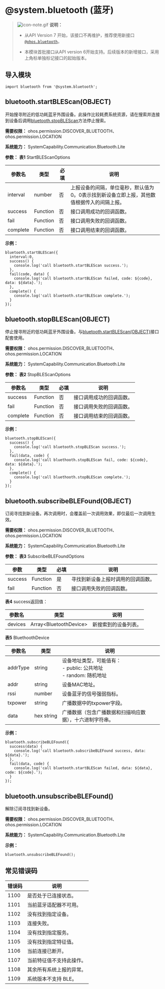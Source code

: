# @system.bluetooth (蓝牙)


> ![icon-note.gif](public_sys-resources/icon-note.gif) **说明：**
>
> - 从API Version 7 开始，该接口不再维护，推荐使用新接口[`@ohos.bluetooth`](js-apis-bluetooth.md)。
>
> - 本模块首批接口从API version 6开始支持。后续版本的新增接口，采用上角标单独标记接口的起始版本。


## 导入模块


```
import bluetooth from '@system.bluetooth';
```

## bluetooth.startBLEScan(OBJECT)

开始搜寻附近的低功耗蓝牙外围设备。此操作比较耗费系统资源，请在搜索并连接到设备后调用[bluetooth.stopBLEScan](#bluetoothstopblescanobject)方法停止搜索。

**需要权限：** ohos.permission.DISCOVER_BLUETOOTH、ohos.permission.LOCATION

**系统能力：** SystemCapability.Communication.Bluetooth.Lite

**参数：**
**表1** StartBLEScanOptions

| 参数名 | 类型 | 必填 | 说明 |
| -------- | -------- | -------- | -------- |
| interval | number | 否 | 上报设备的间隔，单位毫秒，默认值为0。0表示找到新设备立即上报，其他数值根据传入的间隔上报。 |
| success | Function | 否 | 接口调用成功的回调函数。 |
| fail | Function | 否 | 接口调用失败的回调函数。 |
| complete | Function | 否 | 接口调用结束的回调函数。 |

**示例：**

  ```
  bluetooth.startBLEScan({
    interval:0,
    success() {
      console.log('call bluetooth.startBLEScan success.');
    },
    fail(code, data) {
      console.log('call bluetooth.startBLEScan failed, code: ${code}, data: ${data}.');
    },
    complete() {
      console.log('call bluetooth.startBLEScan complete.');
    }
  });
  ```


## bluetooth.stopBLEScan(OBJECT)

停止搜寻附近的低功耗蓝牙外围设备。与[bluetooth.startBLEScan(OBJECT)](#bluetoothstartblescanobject)接口配套使用。

**需要权限：** ohos.permission.DISCOVER_BLUETOOTH、ohos.permission.LOCATION

**系统能力：** SystemCapability.Communication.Bluetooth.Lite

**参数：**
**表2** StopBLEScanOptions

| 参数名 | 类型 | 必填 | 说明 |
| -------- | -------- | -------- | -------- |
| success | Function | 否 | 接口调用成功的回调函数。 |
| fail | Function | 否 | 接口调用失败的回调函数。 |
| complete | Function | 否 | 接口调用结束的回调函数。 |

**示例：**

  ```
  bluetooth.stopBLEScan({
    success() {
      console.log('call bluetooth.stopBLEScan success.');
    },
    fail(data, code) {
      console.log('call bluethooth.stopBLEScan fail, code: ${code}, data: ${data}.');
    },
    complete() {
      console.log('call bluethooth.stopBLEScan complete.');
    }
  });
  ```


## bluetooth.subscribeBLEFound(OBJECT)

订阅寻找到新设备。再次调用时，会覆盖前一次调用效果，即仅最后一次调用生效。

**需要权限：**  ohos.permission.DISCOVER_BLUETOOTH、ohos.permission.LOCATION

**系统能力：** SystemCapability.Communication.Bluetooth.Lite

**参数：**
**表3** SubscribeBLEFoundOptions

| 参数 | 类型 | 必填 | 说明 |
| -------- | -------- | -------- | -------- |
| success | Function | 是 | 寻找到新设备上报时调用的回调函数。 |
| fail | Function | 否 | 接口调用失败的回调函数。 |

**表4** success返回值：

| 参数名 | 类型 | 说明 |
| -------- | -------- | -------- |
| devices | Array&lt;BluetoothDevice&gt; | 新搜索到的设备列表。 |

**表5** BluethoothDevice

| 参数名 | 类型 | 说明 |
| -------- | -------- | -------- |
| addrType | string | 设备地址类型，可能值有：<br/>-&nbsp;public:&nbsp;公共地址<br/>-&nbsp;random:&nbsp;随机地址 |
| addr | string | 设备MAC地址。 |
| rssi | number | 设备蓝牙的信号强弱指标。 |
| txpower | string | 广播数据中的txpower字段。 |
| data | hex&nbsp;string | 广播数据（包含广播数据和扫描响应数据），十六进制字符串。 |

**示例：**

  ```
  bluetooth.subscribeBLEFound({
    success(data) {
      console.log('call bluetooth.subscribeBLEFound success, data: ${data}.');
    },
    fail(data, code) {
      console.log('call bluetooth.startBLEScan failed, data: ${data}, code: ${code}.');
    }
  });
  ```


## bluetooth.unsubscribeBLEFound()

解除订阅寻找到新设备。

**需要权限：**  ohos.permission.DISCOVER_BLUETOOTH、ohos.permission.LOCATION

**系统能力：** SystemCapability.Communication.Bluetooth.Lite

**示例：**

  ```
  bluetooth.unsubscribeBLEFound();
  ```


## 常见错误码

| 错误码 | 说明 |
| -------- | -------- |
| 1100 | 是否处于已连接状态。 |
| 1101 | 当前蓝牙适配器不可用。 |
| 1102 | 没有找到指定设备。 |
| 1103 | 连接失败。 |
| 1104 | 没有找到指定服务。 |
| 1105 | 没有找到指定特征值。 |
| 1106 | 当前连接已断开。 |
| 1107 | 当前特征值不支持此操作。 |
| 1108 | 其余所有系统上报的异常。 |
| 1109 | 系统版本不支持&nbsp;BLE。 |
